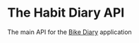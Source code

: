 # The Habit Diary API
The main API for the [Bike Diary](https://github.com/ericafenyo/bike-diary) application
